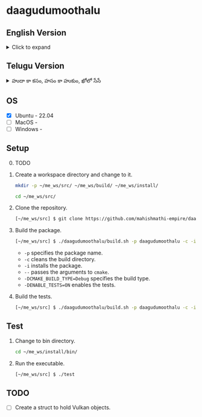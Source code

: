 # daagudumoothalu

## English Version
<details>
<summary>Click to expand</summary>

## Hide-and-seek in the kingdom of Mahishmathi

</details>

## Telugu Version
<details>
<summary>హుదా కా కసం, హసం కా హుకుం, ఖోలో సేసే</summary>

## మాహిష్మతి సామ్రాజ్యంలో దాగుడుమూతలు

దాగుడుమూతలు ఒక ప్రాచీన ఆటలు. ఇది ప్రాచీన భారత దేశంలో ప్రచలితమైన ఆటలలో ఒకటి.

</details>

## OS

- [x] Ubuntu - 22.04
- [ ] MacOS -
- [ ] Windows -

## Setup

0. TODO

1. Create a workspace directory and change to it.
  
    ```bash
    mkdir -p ~/me_ws/src/ ~/me_ws/build/ ~/me_ws/install/

    cd ~/me_ws/src/
    ```

2. Clone the repository.
  
    ```bash
    [~/me_ws/src] $ git clone https://github.com/mahishmathi-empire/daagudumoothalu.git
    ```

3. Build the package.
  
    ```bash
    [~/me_ws/src] $ ./daagudumoothalu/build.sh -p daagudumoothalu -c -i -- -DCMAKE_BUILD_TYPE=Debug -DENABLE_TESTS=OFF
    ```

    - `-p` specifies the package name.
    - `-c` cleans the build directory.
    - `-i` installs the package.
    - `--` passes the arguments to `cmake`.
    -  `-DCMAKE_BUILD_TYPE=Debug` specifies the build type.
    -  `-DENABLE_TESTS=ON` enables the tests.

4. Build the tests.
  
    ```bash
    [~/me_ws/src] $ ./daagudumoothalu/build.sh -p daagudumoothalu -c -i -- -DCMAKE_BUILD_TYPE=Debug -DENABLE_TESTS=ON
    ```

## Test

1. Change to bin directory.
  
    ```bash
    cd ~/me_ws/install/bin/
    ```

2. Run the executable.
  
    ```bash
    [~/me_ws/src] $ ./test
    ```

## TODO

- [ ] Create a struct to hold Vulkan objects.
